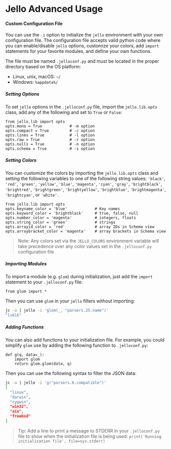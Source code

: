# Jello Advanced Usage

#### Custom Configuration File

You can use the `-i` option to initialize the `jello` environment with your own configuration file. The configuration file accepts valid python code where you can enable/disable `jello` options, customize your colors, add `import` statements for your favorite modules, and define your own functions.

The file must be named `.jelloconf.py` and must be located in the proper directory based on the OS platform:
- Linux, unix, macOS: `~/`
- Windows: `%appdata%/`

##### Setting Options
To set `jello` options in the `.jelloconf.py` file, import the `jello.lib.opts` class, add any of the following and set to `True` or `False`:
```
from jello.lib import opts
opts.mono = True            # -m option
opts.compact = True         # -c option
opts.lines = True           # -l option
opts.raw = True             # -r option
opts.nulls = True           # -n option
opts.schema = True          # -s option
```
##### Setting Colors
You can customize the colors by importing the `jello.lib.opts` class and setting the following variables to one of the following string values: `'black'`, `'red'`, `'green'`, `'yellow'`, `'blue'`, `'magenta'`, `'cyan'`, `'gray'`, `'brightblack'`, `'brightred'`, `'brightgreen'`, `'brightyellow'`, `'brightblue'`, `'brightmagenta'`, `'brightcyan'`, or `'white'`.
```
from jello.lib import opts
opts.keyname_color = 'blue'            # Key names
opts.keyword_color = 'brightblack'     # true, false, null
opts.number_color = 'magenta'          # integers, floats
opts.string_color = 'green'            # strings
opts.arrayid_color = 'red'             # array IDs in Schema view
opts.arraybracket_color = 'magenta'    # array brackets in Schema view
```
> Note: Any colors set via the `JELLO_COLORS` environment variable will take precedence over any color values set in the `.jelloconf.py` configuration file

##### Importing Modules
To import a module (e.g. `glom`) during initialization, just add the `import` statement to your `.jelloconf.py` file:
```
from glom import *
```
Then you can use `glom` in your `jello` filters without importing:
```bash
jc -a | jello -i 'glom(_, "parsers.25.name")'
"lsblk"
```

##### Adding Functions
You can also add functions to your initialization file.  For example, you could simplify `glom` use by adding the following function to `.jelloconf.py`:
```
def g(q, data=_):
    import glom
    return glom.glom(data, q)
```

Then you can use the following syntax to filter the JSON data:
```bash
jc -a | jello -i 'g("parsers.6.compatible")'
[
  "linux",
  "darwin",
  "cygwin",
  "win32",
  "aix",
  "freebsd"
]
```

> Tip: Add a line to print a message to STDERR in your `.jelloconf.py` file to show when the initialization file is being used: `print('Running initialization file', file=sys.stderr)`
